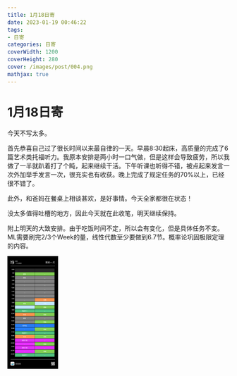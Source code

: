 ```yaml
---
title: 1月18日寄
date: 2023-01-19 00:46:22
tags:
- 日寄
categories: 日寄
coverWidth: 1200
coverHeight: 280
cover: /images/post/004.png
mathjax: true
---
```


# 1月18日寄

今天不写太多。

首先恭喜自己过了很长时间以来最自律的一天。早晨8:30起床，高质量的完成了6篇艺术类托福听力。我原本安排是两小时一口气做，但是这样会导致疲劳，所以我做了一半就趴着打了个盹，起来继续干活。下午听课也听得不错，被点起来发言一次外加举手发言一次，很充实也有收获。晚上完成了规定任务的70%以上，已经很不错了。

此外，和爸妈在餐桌上相谈甚欢，是好事情。今天全家都很在状态！

没太多值得吐槽的地方，因此今天就在此收笔，明天继续保持。

附上明天的大致安排。由于吃饭时间不定，所以会有变化，但是具体任务不变。ML需要刷完2/3个Week的量，线性代数至少要做到6.7节。概率论巩固极限定理的内容。

<img src="../../themes/new2/source/img/7.png" style="zoom:25%;" />
